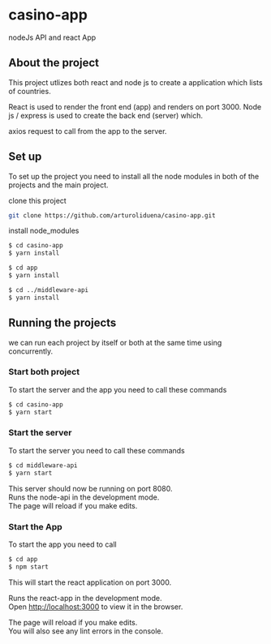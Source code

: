# casino-app
nodeJs API and react App

## About the project
This project utlizes both react and node js to create a application which lists of countries.

React is used to render the front end (app) and renders on port 3000.
Node js / express is used to create the back end (server) which.

axios request to call from the app to the server.

## Set up
To set up the project you need to install all the node modules in both of the projects and the main project. 

clone this project
```sh
git clone https://github.com/arturoliduena/casino-app.git
```
install node_modules
```sh
$ cd casino-app
$ yarn install

$ cd app
$ yarn install

$ cd ../middleware-api
$ yarn install
```

## Running the projects
we can run each project by itself or both at the same time using concurrently.

### Start both project
To start the server and the app you need to call these commands
```sh
$ cd casino-app
$ yarn start
```

### Start the server
To start the server you need to call these commands
```sh
$ cd middleware-api
$ yarn start
```
This server should now be running on port 8080. <br />
Runs the node-api in the development mode.<br />
The page will reload if you make edits.<br />

### Start the App
To start the app you need to call 
```sh
$ cd app
$ npm start
```
This will start the react application on port 3000.
 
Runs the react-app in the development mode.<br />
Open [http://localhost:3000](http://localhost:3000) to view it in the browser.

The page will reload if you make edits.<br />
You will also see any lint errors in the console.
